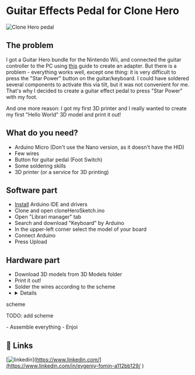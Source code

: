 # Guitar Effects Pedal for Clone Hero

![Clone Hero pedal](https://i.imgur.com/96qNdJO.jpeg)

## The problem 

I got a Guitar Hero bundle for the Nintendo Wii, and connected the guitar controller to the PC using [this](https://santroller.tangentmc.net/wiring_guides/wii.html) guide to create an adapter. But there is a problem - everything works well, except one thing: it is very difficult to press the "Star Power" button on the guitar/keyboard. I could have soldered several components to activate this via tilt, but it was not convenient for me. That's why I decided to create a guitar effect pedal to press "Star Power" with my foot.

And one more reason: I got my first 3D printer and I really wanted to create my first "Hello World" 3D model and print it out!

## What do you need?

- Arduino Micro (Don't use the Nano version, as it doesn't have the HID)
- Few wires
- Button for guitar pedal (Foot Switch)
- Some soldering skills
- 3D printer (or a service for 3D printing)

## Software part

- [Install](https://docs.arduino.cc/learn/starting-guide/getting-started-arduino/) Arduino IDE and drivers 
- Clone and open cloneHeroSketch.ino
- Open "Librari manager" tab
- Search and download "Keyboard" by Arduino
- In the upper-left corner select the model of your board
- Connect Arduino
- Press Upload

## Hardware part

- Download 3D models from 3D Models folder
- Print it out!
- Solder the wires according to the scheme
- <details>

<summary>scheme</summary>

TODO: add scheme

</details>
- Assemble everything
- Enjoi

## 🔗 Links
[![linkedin](https://img.shields.io/badge/linkedin-0A66C2?style=for-the-badge&logo=linkedin&logoColor=white)](https://www.linkedin.com/](https://www.linkedin.com/in/evgeniy-fomin-a112bb129/ )




